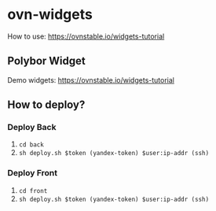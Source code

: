 # ovn-widgets


How to use: 
https://ovnstable.io/widgets-tutorial

## Polybor Widget


Demo widgets:
https://ovnstable.io/widgets-tutorial


## How to deploy? 


### Deploy Back

1) `cd back`
2) `sh deploy.sh $token (yandex-token) $user:ip-addr (ssh)` 


### Deploy Front

1) `cd front`
2) `sh deploy.sh $token (yandex-token) $user:ip-addr (ssh)` 
